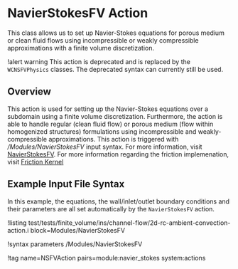 # NavierStokesFV Action

This class allows us to set up Navier-Stokes equations for porous medium or clean fluid flows using incompressible or weakly compressible approximations with a finite volume discretization.

!alert warning
This action is deprecated and is replaced by the `WCNSFVPhysics` classes. The deprecated
syntax can currently still be used.

## Overview

This action is used for setting up the Navier-Stokes equations over a subdomain
using a finite volume discretization. Furthermore, the action is able to handle
regular (clean fluid flow) or porous medium (flow within homogenized structures)
formulations using incompressible and weakly-compressible approximations.
This action is triggered with */Modules/NavierStokesFV* input syntax.
For more information, visit [NavierStokesFV](/Modules/NavierStokesFV/index.md). For more information
regarding the friction implemenation, visit [Friction Kernel](PINSFVMomentumFriction.md)

## Example Input File Syntax

In this example, the equations, the wall/inlet/outlet boundary conditions and their parameters are all set automatically by the `NavierStokesFV` action.

!listing test/tests/finite_volume/ins/channel-flow/2d-rc-ambient-convection-action.i block=Modules/NavierStokesFV

!syntax parameters /Modules/NavierStokesFV

!tag name=NSFVAction pairs=module:navier_stokes system:actions
